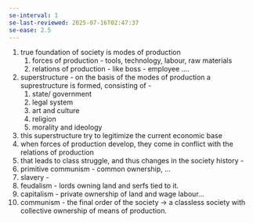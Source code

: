 ```yaml
---
se-interval: 1
se-last-reviewed: 2025-07-16T02:47:37
se-ease: 2.5
---
```

1. true foundation of society is modes of production
	1. forces of production - tools, technology, labour, raw materials
	2. relations of production - like boss - employee ....
2. superstructure  - on the basis of the modes of production a suprestructure is formed, consisting of - 
	1. state/ government
	2. legal system
	3. art and culture
	4. religion
	5. morality and ideology
3. this superstructure try to legitimize the current economic base
4. when forces of production  develop, they come in conflict with the relations of production
5. that leads to class struggle, and thus changes in the society
history - 
6. primitive communism - common ownership, ...
7. slavery - 
8. feudalism - lords owning land and serfs tied to it.
9. capitalism - private ownership of land and wage labour...
10. communism - the final order of the society -> a classless society  with collective ownership of means of production.